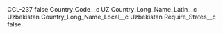 <?xml version="1.0" encoding="UTF-8"?>
<CustomMetadata xmlns="http://soap.sforce.com/2006/04/metadata" xmlns:xsi="http://www.w3.org/2001/XMLSchema-instance" xmlns:xsd="http://www.w3.org/2001/XMLSchema">
    <label>CCL-237</label>
    <protected>false</protected>
    <values>
        <field>Country_Code__c</field>
        <value xsi:type="xsd:string">UZ</value>
    </values>
    <values>
        <field>Country_Long_Name_Latin__c</field>
        <value xsi:type="xsd:string">Uzbekistan</value>
    </values>
    <values>
        <field>Country_Long_Name_Local__c</field>
        <value xsi:type="xsd:string">Uzbekistan</value>
    </values>
    <values>
        <field>Require_States__c</field>
        <value xsi:type="xsd:boolean">false</value>
    </values>
</CustomMetadata>
